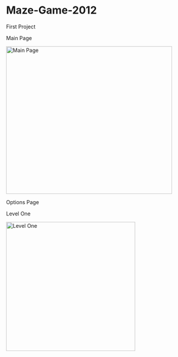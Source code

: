 # Maze-Game-2012
First Project

Main Page

<img src="http://s17.postimg.org/ld7liio8f/Main_Menu.png" alt="Main Page" width="450" height="400"/>

Options Page

Level One

<img src="https://media.giphy.com/media/3oGRFDAT5fU4xbFVMQ/giphy.gif" alt="Level One" width="350" height="350"/>



